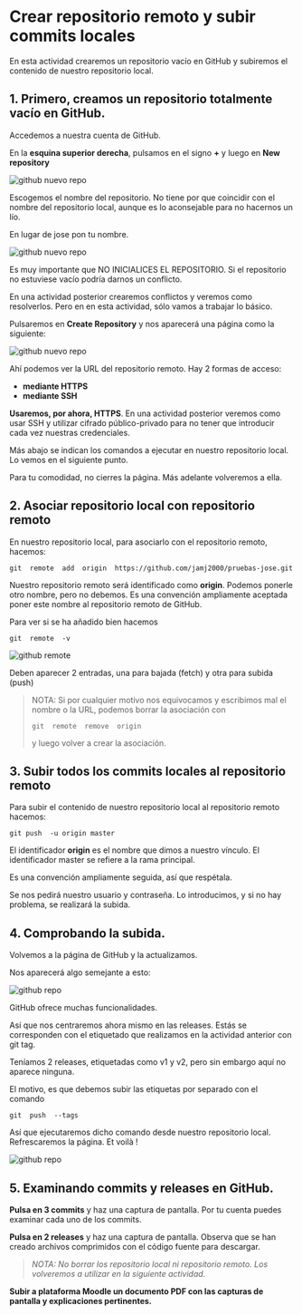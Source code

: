 # Crear repositorio remoto y subir commits locales

En esta actividad crearemos un repositorio vacío en GitHub y subiremos el contenido de nuestro repositorio local.

## 1. Primero, creamos un repositorio totalmente vacío en GitHub.

Accedemos a nuestra cuenta de GitHub. 

En la **esquina superior derecha**, pulsamos en el signo **+** y luego en **New repository**

![github nuevo repo](assets/github-nuevo-repo.png)

Escogemos el nombre del repositorio. No tiene por que coincidir con el nombre del repositorio local, aunque es lo aconsejable para no hacernos un lío.

En lugar de jose pon tu nombre.

![github nuevo repo](assets/github-nuevo-repo2.png)

Es muy importante que NO INICIALICES EL REPOSITORIO. Si el repositorio no estuviese vacío podría darnos un conflicto.

En una actividad posterior crearemos conflictos y veremos como resolverlos. Pero en en esta actividad, sólo vamos a trabajar lo básico.

Pulsaremos en **Create Repository** y nos aparecerá una página como la siguiente:

![github nuevo repo](assets/github-nuevo-repo3.png)

Ahí podemos ver la URL del repositorio remoto. Hay 2 formas de acceso:

- **mediante HTTPS**
- **mediante SSH**

**Usaremos, por ahora, HTTPS**. En una actividad posterior veremos como usar SSH y utilizar cifrado público-privado para no tener que introducir cada vez nuestras credenciales.

Más abajo se indican los comandos a ejecutar en nuestro repositorio local. Lo vemos en el siguiente punto. 

Para tu comodidad, no cierres la página. Más adelante volveremos a ella.

## 2. Asociar repositorio local con repositorio remoto

En nuestro repositorio local, para asociarlo con el repositorio remoto, hacemos:

```
git  remote  add  origin  https://github.com/jamj2000/pruebas-jose.git
```

Nuestro repositorio remoto será identificado como **origin**. Podemos ponerle otro nombre, pero no debemos. Es una convención ampliamente aceptada poner este nombre al repositorio remoto de GitHub.

Para ver si se ha añadido bien hacemos

```
git  remote  -v
```

![github remote](assets/git-remote.png)

Deben aparecer 2 entradas, una para bajada (fetch) y otra para subida (push)

> NOTA: Si por cualquier motivo nos equivocamos y escribimos mal el nombre o la URL, podemos borrar la asociación con
> ```
> git  remote  remove  origin
> ```
> y luego volver a crear la asociación. 

## 3. Subir todos los commits locales al repositorio remoto

Para subir el contenido de nuestro repositorio local al repositorio remoto hacemos:

```
git push  -u origin master
```

El identificador **origin** es el nombre que dimos a nuestro vínculo. El identificador master se refiere a la rama principal.

Es una convención ampliamente seguida, así que respétala.

Se nos pedirá nuestro usuario y contraseña. Lo introducimos, y si no hay problema, se realizará la subida.

## 4. Comprobando la subida.

Volvemos a la página de GitHub y la actualizamos.

Nos aparecerá algo semejante a esto:

![github repo](assets/github-repo.png)

GitHub ofrece muchas funcionalidades.

Así que nos centraremos ahora mismo en las releases. Estás se corresponden con el etiquetado que realizamos en la actividad anterior con git tag. 

Teníamos 2 releases, etiquetadas como v1 y v2, pero sin embargo aquí no aparece ninguna.

El motivo, es que debemos subir las etiquetas por separado con el comando 

```
git  push  --tags
```
Así que ejecutaremos dicho comando desde nuestro repositorio local. Refrescaremos la página. Et voilà ! 


![github repo](assets/github-repo2.png)


## 5. Examinando commits y releases en GitHub.

**Pulsa en 3 commits** y haz una captura de pantalla. Por tu cuenta puedes examinar cada uno de los commits.

**Pulsa en 2 releases** y haz una captura de pantalla. Observa que se han creado archivos comprimidos con el código fuente para descargar.


> *NOTA: No borrar los repositorio local ni repositorio remoto. Los volveremos a utilizar en la siguiente actividad.*

**Subir a plataforma Moodle un documento PDF con las capturas de pantalla y explicaciones pertinentes.**
